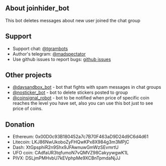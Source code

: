 ## About joinhider_bot

This bot deletes messages about new user joined the chat group

## Support

* Support chat: [@tgrambots](https://t.me/tgrambots)
* Author's telegram: [@madspectator](https://t.me/madspectator)
* Use github issues to report bugs: [github issues](https://github.com/lorien/joinhider_bot/issues)

## Other projects

* [@daysandbox_bot](https://t.me/daysandbox_bot) - bot that fights with spam messages in chat groups
* [@nosticker_bot](https://t.me/nosticker_bot) - bot to delete stickers posted to group
* [@coinsignal_robot](https://t.me/coinsignal_robot) - bot to be notified when price of specific coin reaches the level you have set, also you can use this bot just to see price of coins.

## Donation

* Ethereum: 0x00D0c93B180452a7c7B70F463aD9D24d9C6d4d61
* Litecoin: LKJ86NwUkoboZyFHQwKPx8X984g3m3MPjC
* Dash: XtGpsphiR2n9Shx9JFAwnuwGmWzSEvmrtU
* UFO coin: CAdfaUR3tqfumoN7vQMVZ98CakyywgwK1L
* PIVX: DSLjmPMHvbU7kEVphpMe9XCBnTpmdaNjJJ
